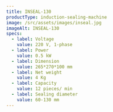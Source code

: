 ```yaml
---
title: INSEAL-130
productType: induction-sealing-machine
image: /src/assets/images/inseal.jpg
imageAlt: INSEAL-130
specs:
  - label: Voltage
    value: 220 V, 1-phase
  - label: Power
    value: 0.5 kW
  - label: Dimension
    value: 265*270*100 mm
  - label: Net weight
    value: 4 Kg
  - label: Capacity
    value: 12 pieces/ min
  - label: Sealing diameter
    value: 60-130 mm
---
```

